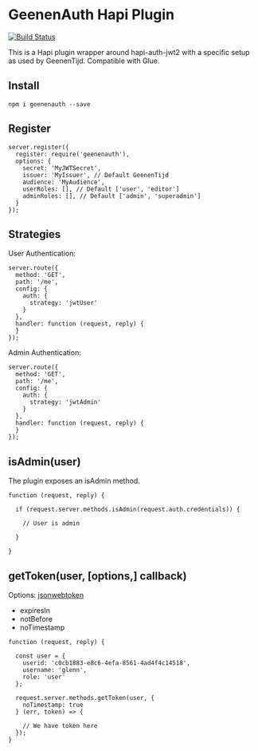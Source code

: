 # GeenenAuth Hapi Plugin

[![Build Status](https://travis-ci.org/GlennGeenen/geenenauth.svg?branch=master)](https://travis-ci.org/GlennGeenen/geenenauth)

This is a Hapi plugin wrapper around hapi-auth-jwt2 with a specific setup as used by GeenenTijd. Compatible with Glue.

## Install

```
npm i geenenauth --save
```

## Register

```
server.register({
  register: require('geenenauth'),
  options: {
    secret: 'MyJWTSecret',
    issuer: 'MyIssuer', // Default GeenenTijd
    audience: 'MyAudience',
    userRoles: [], // Default ['user', 'editor']
    adminRoles: [], // Default ['admin', 'superadmin']
  }
});
```
## Strategies

User Authentication:
```
server.route({
  method: 'GET',
  path: '/me',
  config: {
    auth: {
      strategy: 'jwtUser'
    }
  },
  handler: function (request, reply) {
  }
});
```
Admin Authentication:
```
server.route({
  method: 'GET',
  path: '/me',
  config: {
    auth: {
      strategy: 'jwtAdmin'
    }
  },
  handler: function (request, reply) {
  }
});
```

## isAdmin(user)

The plugin exposes an isAdmin method.

```
function (request, reply) {

  if (request.server.methods.isAdmin(request.auth.credentials)) {

    // User is admin

  }

}
```

## getToken(user, [options,] callback)

Options: [jsonwebtoken](https://github.com/auth0/node-jsonwebtoken)

- expiresIn
- notBefore
- noTimestamp

```
function (request, reply) {

  const user = {
    userid: 'c0cb1883-e8c6-4efa-8561-4ad4f4c14518',
    username: 'glenn',
    role: 'user'
  };

  request.server.methods.getToken(user, {
    noTimestamp: true
  } (err, token) => {

    // We have token here
  });
}
```
